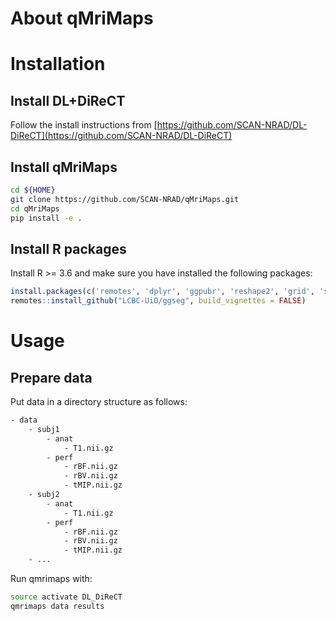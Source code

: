 # About qMriMaps


# Installation
## Install DL+DiReCT
Follow the install instructions from [https://github.com/SCAN-NRAD/DL-DiReCT](https://github.com/SCAN-NRAD/DL-DiReCT)

## Install qMriMaps
```bash
cd ${HOME}
git clone https://github.com/SCAN-NRAD/qMriMaps.git
cd qMriMaps
pip install -e .
```

## Install R packages
Install R >= 3.6 and make sure you have installed the following packages:
```R
install.packages(c('remotes', 'dplyr', 'ggpubr', 'reshape2', 'grid', 'scales', 'ggrepel', 'stringr'))
remotes::install_github("LCBC-UiO/ggseg", build_vignettes = FALSE)
```

# Usage
## Prepare data
Put data in a directory structure as follows:
```bash
- data
	- subj1
		- anat
			- T1.nii.gz
		- perf
			- rBF.nii.gz
			- rBV.nii.gz
			- tMIP.nii.gz
	- subj2
		- anat
			- T1.nii.gz
		- perf
			- rBF.nii.gz
			- rBV.nii.gz
			- tMIP.nii.gz
	- ...
```

Run qmrimaps with:
```bash
source activate DL_DiReCT
qmrimaps data results
```
